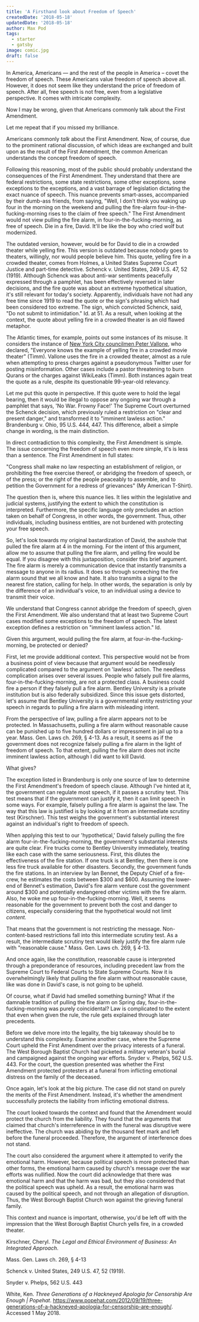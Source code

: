 ```yaml
---
title: 'A Firsthand look about Freedom of Speech'
createdDate: '2018-05-18'
updatedDate: '2018-05-18'
author: Max Pod
tags:
  - starter
  - gatsby
image: comic.jpg
draft: false
---
```




In America, Americans — and the rest of the people in America – covet the freedom of speech. These Americans value freedom of speech above all. However, it does not seem like they understand the price of freedom of speech. After all, free speech is not free, even from a legislative perspective. It comes with intricate complexity.

Now I may be wrong, given that Americans commonly talk about the First Amendment.

Let me repeat that if you missed my brilliance.

Americans commonly _talk_ about the First Amendment. Now, of course, due to the prominent rational discussion, of which ideas are exchanged and built upon as the result of the First Amendment, the common American understands the concept freedom of speech.

Following this reasoning, most of the public should probably understand the consequences of the First Amendment. They understand that there are federal restrictions, some state restrictions, some other exceptions, some exceptions to the exceptions, and a vast barrage of legislation dictating the exact nuance of speech. This nuance prevents smart-asses, accompanied by their dumb-ass friends, from saying, &quot;Well, I don&#39;t think you waking up four in the morning on the weekend and pulling the fire-alarm four-in-the-fucking-morning rises to the claim of free speech.&quot; The First Amendment would not view pulling the fire alarm, in four-in-the-fucking-morning, as free of speech. Die in a fire, David. It&#39;ll be like the boy who cried wolf but modernized.

The outdated version, however, would be for David to die in a crowded theater while yelling fire. This version is outdated because nobody goes to theaters, willingly, nor would people believe him. This quote, yelling fire in a crowded theater, comes from Holmes, a United States Supreme Court Justice and part-time detective. Schenck v. United States, 249 U.S. 47, 52 (1919). Although Schenck was about anti-war sentiments peacefully expressed through a pamphlet, has been effectively reversed in later decisions, and the fire quote was about an extreme hypothetical situation, it&#39;s still relevant for today&#39;s society. Apparently, individuals have not had any free time since 1919 to read the quote or the sign&#39;s phrasing which had been considered too extreme. The sign, which convicted Schenck, said, &quot;Do not submit to intimidation.&quot; Id. at 51. As a result, when looking at the context, the quote about yelling fire in a crowded theater is an old flawed metaphor.

The Atlantic times, for example, points out some instances of its misuse. It considers the instance of [New York City councilmen Peter Vallone](http://www.buzzfeed.com/andrewkaczynski/councilman-pushes-for-charges-against-twitter-user), who declared, &quot;Everyone knows the example of yelling fire in a crowded movie theater&quot; (Timm). Vallone uses the fire in a crowded theater, almost as a rule when attempting to press charges against a pseudonymous Twitter user for posting misinformation. Other cases include a pastor threatening to burn Qurans or the charges against WikiLeaks (Timm). Both instances again treat the quote as a rule, despite its questionable 99-year-old relevancy.

Let me put this quote in perspective. If this quote were to hold the legal bearing, then it would be illegal to oppose any ongoing war through a pamphlet that says, &#39;No War. Frowny Face!&#39; The Supreme Court overturned the Schenck decision, which previously ruled a restriction on &quot;clear and present danger,&quot; and transformed it to &quot;imminent lawless action.&quot; Brandenburg v. Ohio, 95 U.S. 444, 447. This difference, albeit a simple change in wording, is the main distinction.

In direct contradiction to this complexity, the First Amendment is simple. The issue concerning the freedom of speech even more simple, it&#39;s is less than a sentence. The First Amendment in full states:

&quot;Congress shall make no law respecting an establishment of religion, or prohibiting the free exercise thereof, or abridging the freedom of speech, or of the press; or the right of the people peaceably to assemble, and to petition the Government for a redress of grievances&quot; (My American T-Shirt).

The question then is, where this nuance lies. It lies within the legislative and judicial systems, justifying the extent to which the constitution is interpreted. Furthermore, the specific language only precludes an action taken on behalf of Congress, in other words, the government. Thus, other individuals, including business entities, are not burdened with protecting your free speech.

So, let&#39;s look towards my original bastardization of David, the asshole that pulled the fire alarm at 4 in the morning. For the intent of this argument, allow me to assume that pulling the fire alarm, and yelling fire would be equal. If you disagree with this juxtaposition, consider this brief argument. The fire alarm is merely a communication device that instantly transmits a message to anyone in its radius. It does so through screeching the fire alarm sound that we all know and hate. It also transmits a signal to the nearest fire station, calling for help. In other words, the separation is only by the difference of an individual&#39;s voice, to an individual using a device to transmit their voice.

We understand that Congress cannot abridge the freedom of speech, given the First Amendment. We also understand that at least two Supreme Court cases modified some exceptions to the freedom of speech. The latest exception defines a restriction on &quot;imminent lawless action.&quot; Id.

Given this argument, would pulling the fire alarm, at four-in-the-fucking-morning, be protected or denied?

First, let me provide additional context. This perspective would not be from a business point of view because that argument would be needlessly complicated compared to the argument on &#39;lawless&#39; action. The needless complication arises over several issues. People who falsely pull fire alarms, four-in-the-fucking-morning, are not a protected class. A business could fire a person if they falsely pull a fire alarm. Bentley University is a private institution but is also federally subsidized. Since this issue gets distorted, let&#39;s assume that Bentley University is a governmental entity restricting your speech in regards to pulling a fire alarm with misleading intent.

From the perspective of law, pulling a fire alarm appears not to be protected. In Massachusetts, pulling a fire alarm without reasonable cause can be punished up to five hundred dollars or impressment in jail up to a year. Mass. Gen. Laws ch. 269, § 4-13. As a result, it seems as if the government does not recognize falsely pulling a fire alarm in the light of freedom of speech. To that extent, pulling the fire alarm does not incite imminent lawless action, although I did want to kill David.

What gives?

The exception listed in Brandenburg is only one source of law to determine the First Amendment&#39;s freedom of speech clause. Although I&#39;ve hinted at it, the government can regulate most speech, if it passes a scrutiny test. This test means that if the government can justify it, then it can limit speech in some ways. For example, falsely pulling a fire alarm is against the law. The way that this law is justified is by looking at it from an intermediate scrutiny test (Kirschner). This test weighs the government&#39;s substantial interest against an individual&#39;s right to freedom of speech.

When applying this test to our &#39;hypothetical,&#39; David falsely pulling the fire alarm four-in-the-fucking-morning, the government&#39;s substantial interests are quite clear. Fire trucks come to Bentley University immediately, treating like each case with the same seriousness. First, this dilutes the effectiveness of the fire station. If one truck is at Bentley, then there is one less fire truck available for other disasters. Secondly, the government funds the fire stations. In an interview by Ian Bennet, the Deputy Chief of a fire-crew, he estimates the costs between $300 and $600. Assuming the lower-end of Bennet&#39;s estimation, David&#39;s fire alarm venture cost the government around $300 and potentially endangered other victims with the fire alarm. Also, he woke me up four-in-the-fucking-morning. Well, it seems reasonable for the government to prevent both the cost and danger to citizens, especially considering that the hypothetical would not limit _content._

That means that the government is not restricting the message. Non-content-based restrictions fall into this intermediate scrutiny test. As a result, the intermediate scrutiny test would likely justify the fire alarm rule with &quot;reasonable cause.&quot; Mass. Gen. Laws ch. 269, § 4-13.

And once again, like the constitution, reasonable cause is interpreted through a preponderance of resources, including precedent law from the Supreme Court to Federal Courts to State Supreme Courts. Now it is overwhelmingly likely that pulling the fire alarm without reasonable cause, like was done in David&#39;s case, is not going to be upheld.

Of course, what if David had smelled something burning? What if the damnable tradition of pulling the fire alarm on Spring day, four-in-the-fucking-morning was purely coincidental? Law is complicated to the extent that even when given the rule, the rule gets explained through later precedents.

Before we delve more into the legality, the big takeaway should be to understand this complexity. Examine another case, where the Supreme Court upheld the First Amendment over the privacy interests of a funeral. The West Borough Baptist Church had picketed a military veteran&#39;s burial and campaigned against the ongoing war efforts. Snyder v. Phelps, 562 U.S. 443. For the court, the question presented was whether the First Amendment protected protesters at a funeral from inflicting emotional distress on the family of the deceased.

Once again, let&#39;s look at the big picture. The case did not stand on purely the merits of the First Amendment. Instead, it&#39;s whether the amendment successfully protects the liability from inflicting emotional distress.

The court looked towards the context and found that the Amendment would protect the church from the liability. They found that the arguments that claimed that church&#39;s interreference in with the funeral was disruptive were ineffective. The church was abiding by the thousand feet mark and left before the funeral proceeded. Therefore, the argument of interference does not stand.

The court also considered the argument where it attempted to verify the emotional harm. However, because political speech is more protected than other forms, the emotional harm caused by church&#39;s message over the war efforts was nullified. Now the court did acknowledge that there was emotional harm and that the harm was bad, but they also considered that the political speech was upheld. As a result, the emotional harm was caused by the political speech, and not through an allegation of disruption. Thus, the West Borough Baptist Church won against the grieving funeral family.

This context and nuance is important, otherwise, you&#39;d be left off with the impression that the West Borough Baptist Church yells fire, in a crowded theater.
 



Kirschner, Cheryl. _The Legal and Ethical Environment of Business: An Integrated Approach_.

Mass. Gen. Laws ch. 269, § 4-13

Schenck v. United States, 249 U.S. 47, 52 (1919).

Snyder v. Phelps, 562 U.S. 443

White, Ken. _Three Generations of a Hackneyed Apologia for Censorship Are Enough | Popehat_. https://www.popehat.com/2012/09/19/three-generations-of-a-hackneyed-apologia-for-censorship-are-enough/. Accessed 1 May 2018.

